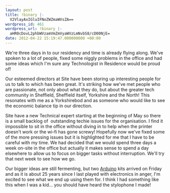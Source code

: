 ```yaml
---
layout: post
title: !binary |-
  V2VlayAxIGluIFNoZWZmaWVsZA==
wordpress_id: 461
wordpress_url: !binary |-
  aHR0cDovL2phbWVzamVmZmVyaWVzLmNvbS8/cD00NjE=
date: 2012-04-22 15:19:47.000000000 +00:00
---
```

We're three days in to our residency and time is already flying along. We've spoken to a lot of people, fixed some niggly problems in the office and had some ideas which I'm sure any Technologist in Residence would be proud of!

Our esteemed directors at Site have been storing up interesting people for us to talk to which has been great. It's striking how we've met people who are passionate, not only about what they do, but about the greater tech community in Sheffield, Sheffield itself, Yorkshire and the North! This resonates with me as a Yorkshirebod and as someone who would like to see the economic balance tip in our direction.

Site have a new Technical expert starting at the beginning of May so there is a small backlog of  outstanding techie issues for the organisation. I find it impossible to sit in the office without diving in to help when the printer doesn't work or the wi-fi has gone screwy! Hopefully now we've fixed some of the more pressing issues but it is highlighted for me that I have to be careful with my time. We had decided that we would spend three days a week on-site in the office but actually it makes sense to spend a day elsewhere to allow us to focus on bigger tasks without interruption. We'll try that next week to see how we go.

Our bigger ideas are still fermenting, but two <a title="Arduino" href="http://arduino.cc/hu/Guide/Introduction">Arduino</a> kits arrived on Friday and as it is about 25 years since I last played with electronics in anger, I'm excited to see what we end up using them for. I think I had something like this when I was a kid... you should have heard the stylophone I made!

<img class="alignnone" src="http://ecx.images-amazon.com/images/I/51jZKCqIj4L._SL500_AA300_.jpg" alt="" />
